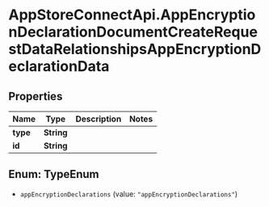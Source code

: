 # AppStoreConnectApi.AppEncryptionDeclarationDocumentCreateRequestDataRelationshipsAppEncryptionDeclarationData

## Properties

Name | Type | Description | Notes
------------ | ------------- | ------------- | -------------
**type** | **String** |  | 
**id** | **String** |  | 



## Enum: TypeEnum


* `appEncryptionDeclarations` (value: `"appEncryptionDeclarations"`)




